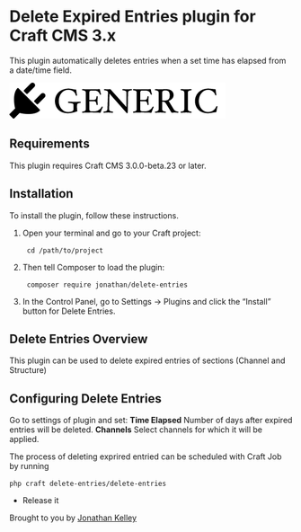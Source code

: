 # Delete Expired Entries plugin for Craft CMS 3.x

This plugin automatically deletes entries when a set time has elapsed from a date/time field.

![Screenshot](resources/img/plugin-logo.png)

## Requirements

This plugin requires Craft CMS 3.0.0-beta.23 or later.

## Installation

To install the plugin, follow these instructions.

1. Open your terminal and go to your Craft project:

        cd /path/to/project

2. Then tell Composer to load the plugin:

        composer require jonathan/delete-entries

3. In the Control Panel, go to Settings → Plugins and click the “Install” button for Delete Entries.

## Delete Entries Overview

This plugin can be used to delete expired entries of sections (Channel and Structure)

## Configuring Delete Entries

Go to settings of plugin and set:
**Time Elapsed** Number of days after expired entries will be deleted.
**Channels** Select channels for which it will be applied.

The process of deleting exprired entried can be scheduled with Craft Job by running 
```
php craft delete-entries/delete-entries
```

* Release it

Brought to you by [Jonathan Kelley](http://www.vouchertoday.uk/)
